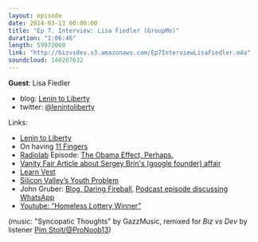 ```yaml
---
layout: episode
date: 2014-03-13 00:00:00
title: "Ep 7. Interview: Lisa Fiedler (GroupMe)"
duration: "1:06:46"
length: 59972060
link: "http://bizvsdev.s3.amazonaws.com/Ep7InterviewLisaFiedler.m4a"
soundcloud: 140207632
---
```


**Guest**: Lisa Fiedler

- blog: [Lenin to Liberty](http://lenintoliberty.com)
- twitter: [@lenintoliberty](https://twitter.com/lenintoliberty)

Links:

- [Lenin to Liberty](http://lenintoliberty.com)
- On having [11 Fingers](http://en.wikipedia.org/wiki/Polydactyly)
- [Radiolab](http://www.radiolab.org) Episode: [The Obama Effect, Perhaps.](http://www.radiolab.org/story/91886-the-obama-effect-perhaps/)
- [Vanity Fair Article about Sergey Brin's (google founder) affair](http://www.vanityfair.com/society/2014/04/sergey-brin-amanda-rosenberg-affair)
- [Learn Vest](https://www.learnvest.com)
- [Silicon Valley’s Youth Problem](http://www.nytimes.com/2014/03/16/magazine/silicon-valleys-youth-problem.html?_r=0)
- John Gruber: [Blog, Daring Fireball](http://daringfireball.net), [Podcast episode discussing WhatsApp](http://www.muleradio.net/thetalkshow/72/)
- [Youtube: “Homeless Lottery Winner”](https://www.youtube.com/watch?v=4Lki_IeM6bQ)


(music: "Syncopatic Thoughts" by GazzMusic, remixed for *Biz vs Dev* by listener [Pim Stoit/@ProNoob13](https://twitter.com/ProNoob13))